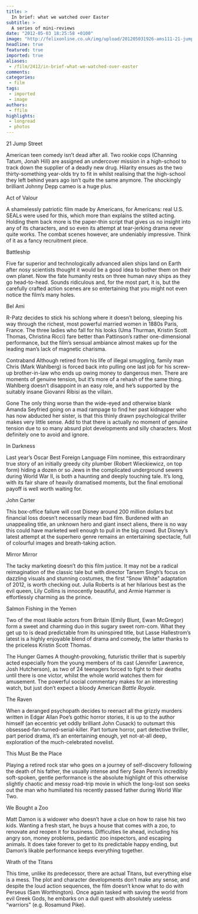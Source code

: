 ```yaml
---
title: >
  In brief: what we watched over Easter
subtitle: >
  A series of mini-reviews
date: "2012-05-03 18:25:58 +0100"
image: "http://felixonline.co.uk/img/upload/201205031926-ams111-21-jump-street-007.jpg"
headline: true
featured: true
imported: true
aliases:
 - /film/2412/in-brief-what-we-watched-over-easter
comments:
categories:
 - film
tags:
 - imported
 - image
authors:
 - ffilm
highlights:
 - longread
 - photos
---
```


21 Jump Street

American teen comedy isn’t dead after all. Two rookie cops (Channing Tatum, Jonah Hill) are assigned an undercover mission in a high-school to track down the supplier of a deadly new drug. Hilarity ensues as the two thirty-something year-olds try to fit in whilst realising that the high-school they left behind years ago isn’t quite the same anymore. The shockingly brilliant Johnny Depp cameo is a huge plus.

Act of Valour

A shamelessly patriotic film made by Americans, for Americans: real U.S. SEALs were used for this, which more than explains the stilted acting. Holding them back more is the paper-thin script that gives us no insight into any of its characters, and so even its attempt at tear-jerking drama never quite works. The combat scenes however, are undeniably impressive. Think of it as a fancy recruitment piece.

Battleship

Five far superior and technologically advanced alien ships land on Earth after nosy scientists thought it would be a good idea to bother them on their own planet. Now the fate humanity rests on three human navy ships as they go head-to-head. Sounds ridiculous and, for the most part, it is, but the carefully crafted action scenes are so entertaining that you might not even notice the film’s many holes.

Bel Ami

R-Patz decides to stick his schlong where it doesn’t belong, sleeping his way through the richest, most powerful married women in 1880s Paris, France. The three ladies who fall for his looks (Uma Thurman, Kristin Scott Thomas, Christina Ricci) fare better than Pattinson’s rather one-dimensional performance, but the film’s sensual ambiance almost makes up for the leading man’s lack of magnetic charisma.

Contraband
 Although retired from his life of illegal smuggling, family man Chris (Mark Wahlberg) is forced back into pulling one last job for his screw-up brother-in-law who ends up owing money to dangerous men. There are moments of genuine tension, but it’s more of a rehash of the same thing. Wahlberg doesn’t disappoint in an easy role, and he’s supported by the suitably insane Giovanni Ribisi as the villain.

Gone
 The only thing worse than the wide-eyed and otherwise blank Amanda Seyfried going on a mad rampage to find her past kidnapper who has now abducted her sister, is that this thinly drawn psychological thriller makes very little sense. Add to that there is actually no moment of genuine tension due to so many absurd plot developments and silly characters. Most definitely one to avoid and ignore.

In Darkness

Last year’s Oscar Best Foreign Language Film nominee, this extraordinary true story of an initially greedy city plumber (Robert Wieckiewicz, on top form) hiding a dozen or so Jews in the complicated underground sewers during World War II, is both a haunting and deeply touching tale. It’s long, with its fair share of heavily dramatised moments, but the final emotional payoff is well worth waiting for.

John Carter

This box-office failure will cost Disney around 200 million dollars but financial loss doesn’t necessarily mean bad film. Burdened with an unappealing title, an unknown hero and giant insect aliens, there is no way this could have marketed well enough to pull in the big crowd. But Disney’s latest attempt at the superhero genre remains an entertaining spectacle, full of colourful images and breath-taking action.

Mirror Mirror

The tacky marketing doesn’t do this film justice. It may not be a radical reimagination of the classic tale but with director Tarsem Singh’s focus on dazzling visuals and stunning costumes, the first “Snow White” adaptation of 2012, is worth checking out. Julia Roberts is at her hilarious best as the evil queen, Lily Collins is innocently beautiful, and Armie Hammer is effortlessly charming as the prince.

Salmon Fishing in the Yemen

Two of the most likable actors from Britain (Emily Blunt, Ewan McGregor) form a sweet and charming duo in this sugary sweet rom-com. What they get up to is dead predictable from its uninspired title, but Lasse Hallestrom’s latest is a highly enjoyable blend of drama and comedy, the latter thanks to the priceless Kristin Scott Thomas.

The Hunger Games
 A thought-provoking, futuristic thriller that is superbly acted especially from the young members of its cast (Jennifer Lawrence, Josh Hutcherson), as two of 24 teenagers forced to fight to their deaths until there is one victor, whilst the whole world watches them for amusement. The powerful social commentary makes for an interesting watch, but just don’t expect a bloody American _Battle Royale_.

The Raven

When a deranged psychopath decides to reenact all the grizzly murders written in Edgar Allan Poe’s gothic horror stories, it is up to the author himself (an eccentric yet oddly brilliant John Cusack) to outsmart this obsessed-fan-turned-serial-killer. Part torture horror, part detective thriller, part period drama, it’s an entertaining enough, yet not-at-all deep, exploration of the much-celebrated novelist.

This Must Be the Place

Playing a retired rock star who goes on a journey of self-discovery following the death of his father, the usually intense and fiery Sean Penn’s incredibly soft-spoken, gentle performance is the absolute highlight of this otherwise slightly chaotic and messy road-trip movie in which the long-lost son seeks out the man who humiliated his recently passed father during World War Two.

We Bought a Zoo

Matt Damon is a widower who doesn’t have a clue on how to raise his two kids. Wanting a fresh start, he buys a house that comes with a zoo, to renovate and reopen it for business. Difficulties lie ahead, including his angry son, money problems, pedantic zoo inspectors, and escaping animals. It does take forever to get to its predictable happy ending, but Damon’s likable performance keeps everything together.

Wrath of the Titans

This time, unlike its predecessor, there are actual Titans, but everything else is a mess. The plot and character developments don’t make any sense, and despite the loud action sequences, the film doesn’t know what to do with Perseus (Sam Worthington). Once again tasked with saving the world from evil Greek Gods, he embarks on a dull quest with absolutely useless “warriors” (e.g. Rosamund Pike).

